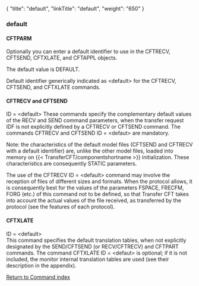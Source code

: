 {
    "title": "default",
    "linkTitle": "default",
    "weight": "650"
}<span id="Default"></span>

### default

#### CFTPARM

Optionally you can enter a default identifier to use in the CFTRECV,
CFTSEND, CFTXLATE, and CFTAPPL objects.

The default value is DEFAULT.

Default identifier generically indicated as &lt;default> for the CFTRECV, CFTSEND, and CFTXLATE commands.

#### CFTRECV and CFTSEND

ID = &lt;default> These commands specify the complementary
default values of the RECV and SEND command parameters, when the transfer
request IDF is not explicitly defined by a CFTRECV or CFTSEND command.
The commands CFTRECV and CFTSEND ID = &lt;defaut> are mandatory.

Note: the characteristics of the default model files (CFTSEND and CFTRECV
with a default identifier) are, unlike the other model files, loaded into
memory on {{< TransferCFT/componentshortname  >}} initialization. These characteristics are consequently
STATIC parameters.

The use of the CFTRECV ID = &lt;default> command may involve
the reception of files of different sizes and formats. When the protocol
allows, it is consequently best for the values of the parameters FSPACE,
FRECFM, FORG (etc.) of this command not to be defined, so that Transfer
CFT takes into account the actual values of the file received, as transferred
by the protocol (see the features of each protocol).

#### CFTXLATE

ID = &lt;default>  
This command specifies the default translation tables, when not explicitly
designated by the SEND/CFTSEND (or RECV/CFTRECV) and CFTPART commands.
The command CFTXLATE ID = &lt;defaut> is optional; if it is
not included, the monitor internal translation tables are used (see their
description in the appendix).

[Return to Command index](../../)

 
